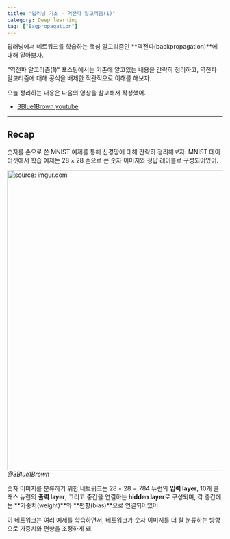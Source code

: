 ```yaml
---
title: "딥러닝 기초 - 역전파 알고리즘(1)"
category: Deep learning
tag: ["Bagpropagation"]
---
```


딥러닝에서 네트워크를 학습하는 핵심 알고리즘인 **역전파(backpropagation)**에 대해 알아보자.

"역전파 알고리즘(1)" 포스팅에서는 기존에 알고있는 내용을 간략히 정리하고, 역전파 알고리즘에 대해 공식을 배제한 직관적으로 이해를 해보자.

오늘 정리하는 내용은 다음의 영상을 참고해서 작성했어.

 - [3Blue1Brown youtube](https://youtu.be/Ilg3gGewQ5U)

---
## Recap

숫자를 손으로 쓴 MNIST 예제를 통해 신경망에 대해 간략히 정리해보자. MNIST 데이터셋에서 학습 예제는 $28\times 28$ 손으로 쓴 숫자 이미지와 정답 레이블로 구성되어있어.

<a href="https://i.imgur.com/LztChQB"><img src="https://i.imgur.com/LztChQB.png" width="700px" title="source: imgur.com" /></a>
_@3Blue1Brown_

숫자 이미지를 분류하기 위한 네트워크는 $28 \times 28 = 784$ 뉴런의 **입력 layer**, 10개 클래스 뉴런의 **출력 layer**, 그리고 중간을 연결하는 **hidden layer**로 구성되며,
각 층간에는 **가중치(weight)**와 **편향(bias)**으로 연결되어있어. 

이 네트워크는 여러 예제를 학습하면서, 네트워크가 숫자 이미지를 더 잘 분류하는 방향으로 가중치와 편향을 조정하게 돼.


